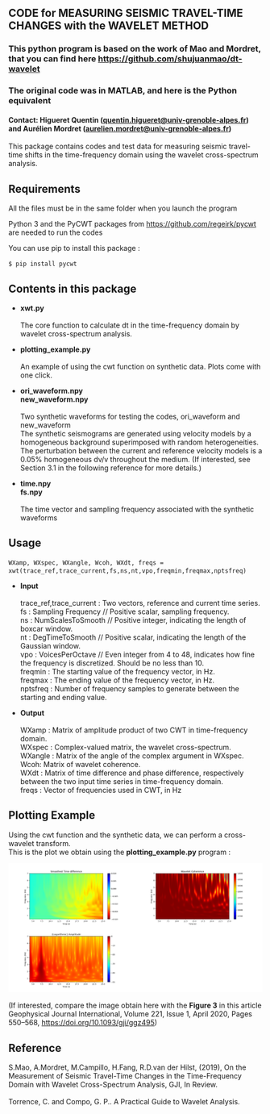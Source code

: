 
## CODE for MEASURING SEISMIC TRAVEL-TIME CHANGES with the WAVELET METHOD
### This python program is based on the work of Mao and Mordret, that you can find here https://github.com/shujuanmao/dt-wavelet
### The original code was in MATLAB, and here is the Python equivalent
#### Contact: Higueret Quentin (quentin.higueret@univ-grenoble-alpes.fr) and Aurélien Mordret (aurelien.mordret@univ-grenoble-alpes.fr)

This package contains codes and test data for measuring seismic travel-time shifts in the time-frequency domain using the wavelet cross-spectrum analysis. 
## Requirements
All the files must be in the same folder when you launch the program

Python 3 and the PyCWT packages from https://github.com/regeirk/pycwt are needed to run the codes

You can use pip to install this package :

    $ pip install pycwt

## Contents in this package

* **xwt.py** <br/><br/>
  The core function to calculate dt in the time-frequency domain by wavelet cross-spectrum analysis.

* **plotting_example.py** <br/><br/>
  An example of using the cwt function on synthetic data. Plots come with one click.

* **ori_waveform.npy** <br/>
  **new_waveform.npy** <br/><br/>
  Two synthetic waveforms for testing the codes, ori_waveform and new_waveform <br/>
  The synthetic seismograms are generated using velocity models by a homogeneous background superimposed with random heterogeneities.<br/>
  The perturbation between the current and reference velocity models is a 0.05% homogeneous dv/v throughout the medium. (If interested, see Section 3.1 in the following reference for more details.)
    
* **time.npy**<br/>
  **fs.npy** <br/><br/>
  The time vector and sampling frequency associated with the synthetic waveforms
  
## Usage
```
WXamp, WXspec, WXangle, Wcoh, WXdt, freqs = xwt(trace_ref,trace_current,fs,ns,nt,vpo,freqmin,freqmax,nptsfreq)
```
* **Input**<br/><br/>
  trace_ref,trace_current : Two vectors, reference and current time series.<br/>
  fs : Sampling Frequency // Positive scalar, sampling frequency.<br/>
  ns : NumScalesToSmooth // Positive integer, indicating the length of boxcar window.<br/>
  nt : DegTimeToSmooth // Positive scalar, indicating the length of the Gaussian window.<br/>
  vpo : VoicesPerOctave //  Even integer from 4 to 48, indicates how fine the frequency is discretized.
                             Should be no less than 10.<br/>
  freqmin : The starting value of the frequency vector, in Hz.<br/>
  freqmax : The ending value of the frequency vector, in Hz.<br/>
  nptsfreq : Number of frequency samples to generate between the starting and ending value.

* **Output**<br/><br/>
  WXamp : Matrix of amplitude product of two CWT in time-frequency domain.<br/>
  WXspec : Complex-valued matrix, the wavelet cross-spectrum.<br/>
  WXangle : Matrix of the angle of the complex argument in WXspec.<br/>
  Wcoh: Matrix of wavelet coherence.<br/>
  WXdt : Matrix of time difference and phase difference, respectively
         between the two input time series in time-frequency domain.<br/>
  freqs : Vector of frequencies used in CWT, in Hz
  
## Plotting Example

Using the cwt function and the synthetic data, we can perform a cross-wavelet transform. <br/>
This is the plot we obtain using the **plotting_example.py** program :

<p align="center">
  <img src="./img/plotting_example.png" alt="Size Limit CLI" width="738">
</p>

(If interested, compare the image obtain here with the **Figure 3** in this article Geophysical Journal International, Volume 221, Issue 1, April 2020, Pages 550–568, https://doi.org/10.1093/gji/ggz495)

## Reference 
S.Mao, A.Mordret, M.Campillo, H.Fang, R.D.van der Hilst, (2019), On the Measurement of Seismic Travel-Time Changes in the Time-Frequency Domain with Wavelet Cross-Spectrum Analysis, GJI, In Review.<br/><br/>
Torrence, C. and Compo, G. P.. A Practical Guide to Wavelet Analysis.


